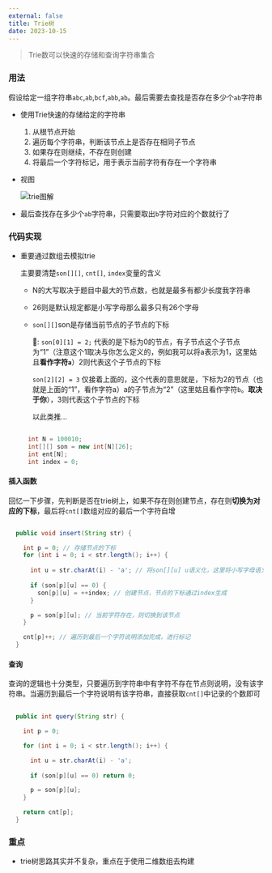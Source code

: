 ```yaml
---
external: false
title: Trie树
date: 2023-10-15
---
```


> Trie数可以快速的存储和查询字符串集合

### 用法

假设给定一组字符串`abc`,`ab`,`bcf`,`abb`,`ab`。最后需要去查找是否存在多少个`ab`字符串

- 使用Trie快速的存储给定的字符串

  1. 从根节点开始
  2. 遍历每个字符串，判断该节点上是否存在相同子节点
  3. 如果存在则继续，不存在则创建
  4. 将最后一个字符标记，用于表示当前字符有存在一个字符串

- 视图
  
  ![trie图解](/assets/trie/trie图解.png)

- 最后查找存在多少个`ab`字符串，只需要取出`b`字符对应的个数就行了

### 代码实现

- 重要通过数组去模拟trie
 
  主要要清楚`son[][]`, `cnt[]`, `index`变量的含义

  - N的大写取决于题目中最大的节点数，也就是最多有都少长度我字符串

  - 26则是默认规定都是小写字母那么最多只有26个字母

  - `son[][]`son是存储当前节点的子节点的下标
    
      🌰: `son[0][1] = 2;` 代表的是下标为0的节点，有子节点这个子节点为“1”（注意这个1取决与你怎么定义的，例如我可以将a表示为1，这里姑且**看作字符`a`**）2则代表这个子节点的下标

      `son[2][2] = 3` 仅接着上面的，这个代表的意思就是，下标为2的节点（也就是上面的“1”，看作字符a）a的子节点为“2”（这里姑且看作字符`b`。**取决于你**），3则代表这个子节点的下标

      以此类推...

  ```java

    int N = 100010;
    int[][] son = new int[N][26];
    int ent[N];
    int index = 0;

  ```

#### 插入函数

回忆一下步骤，先判断是否在trie树上，如果不存在则创建节点，存在则**切换为对应的下标**，最后将`cnt[]`数组对应的最后一个字符自增

```java

  public void insert(String str) {

    int p = 0; // 存储节点的下标
    for (int i = 0; i < str.length(); i++) {
      
      int u = str.charAt(i) - 'a'; // 将son[][u] u语义化，这里将小写字母语义化为int
      
      if (son[p][u] == 0) {
        son[p][u] = ++index; // 创建节点，节点的下标通过index生成
      }

      p = son[p][u]; // 当前字符存在，则切换到该节点
    }

    cnt[p]++; // 遍历到最后一个字符说明添加完成，进行标记
  }

```

#### 查询

查询的逻辑也十分类型，只要遍历到字符串中有字符不存在节点则说明，没有该字符串。当遍历到最后一个字符说明有该字符串，直接获取`cnt[]`中记录的个数即可

```java
  
  public int query(String str) {

    int p = 0;

    for (int i = 0; i < str.length(); i++) {

      int u = str.charAt(i) - 'a';
      
      if (son[p][u] == 0) return 0;

      p = son[p][u];
    }

    return cnt[p];
  }

```

### 重点

- trie树思路其实并不复杂，重点在于使用二维数组去构建
